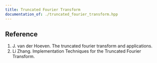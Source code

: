 ```yaml
---
title: Truncated Fourier Transform
documentation_of: ./truncated_fourier_transform.hpp
---
```


## Reference

1. J. van der Hoeven. The truncated fourier transform and applications.
2. Li Zhang. Implementation Techniques for the Truncated Fourier Transform.
